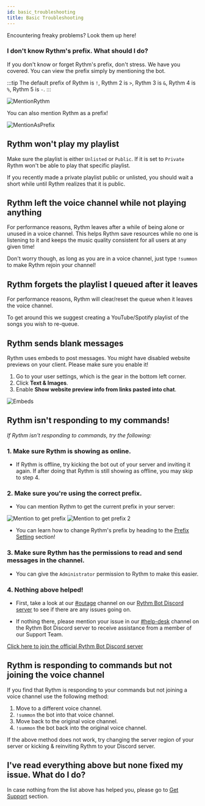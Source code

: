 ```yaml
---
id: basic_troubleshooting
title: Basic Troubleshooting
---
```


Encountering freaky problems? Look them up here!

### I don't know Rythm's prefix. What should I do?
If you don't know or forget Rythm's prefix, don't stress. We have you covered. You can view the prefix simply by mentioning the bot.

:::tip
The default prefix of Rythm is `!`, Rythm 2 is `>`, Rythm 3 is `&`, Rythm 4 is `%`, Rythm 5 is `-`.
:::

![MentionRythm](/img/docs/basic-troubleshooting/mention-rythm.png)

You can also mention Rythm as a prefix!

![MentionAsPrefix](/img/docs/basic-troubleshooting/mention-as-prefix.png)
## Rythm won't play my playlist
Make sure the playlist is either `Unlisted` or `Public`. If it is set to `Private` Rythm won't be able to play that specific playlist.

If you recently made a private playlist public or unlisted, you should wait a short while until Rythm realizes that it is public.

## Rythm left the voice channel while not playing anything
For performance reasons, Rythm leaves after a while of being alone or unused in a voice channel.
This helps Rythm save resources while no one is listening to it and keeps the music quality consistent for all users at any given time!

Don't worry though, as long as you are in a voice channel, just type `!summon` to make Rythm rejoin your channel!

## Rythm forgets the playlist I queued after it leaves
For performance reasons, Rythm will clear/reset the queue when it leaves the voice channel.

To get around this we suggest creating a YouTube/Spotify playlist of the songs you wish to re-queue.

## Rythm sends blank messages
Rythm uses embeds to post messages. You might have disabled website previews on your client. Please make sure you enable it!

1. Go to your user settings, which is the gear in the bottom left corner.
2. Click **Text & Images**.
3. Enable **Show website preview info from links pasted into chat**.

![Embeds](/img/docs/basic-troubleshooting/embeds.png)

## Rythm isn't responding to my commands!
*If Rythm isn't responding to commands, try the following:*

### 1. Make sure Rythm is showing as online.

  - If Rythm is offline, try kicking the bot out of your server and inviting it again. If after doing that Rythm is still showing as offline, you may skip to step 4.

### 2. Make sure you're using the correct prefix.

  - You can mention Rythm to get the current prefix in your server: <br/>

  ![Mention to get prefix](/img/docs/basic-troubleshooting/prefix.png) ![Mention to get prefix 2](/img/docs/basic-troubleshooting/prefix-2.png)

  - You can learn how to change Rythm's prefix by heading to the [Prefix Setting](/settings#prefix) section!

### 3. Make sure Rythm has the permissions to read and send messages in the channel.

  - You can give the `Administrator` permission to Rythm to make this easier.

### 4. Nothing above helped!

  - First, take a look at our [#outage](https://discord.com/channels/231471142685245440/359311833653313546) channel on our [Rythm Bot Discord server](https://rythm.fm/support) to see if there are any issues going on.

  - If nothing there, please mention your issue in our [#help-desk](https://discord.com/channels/231471142685245440/359355279004925954) channel on the Rythm Bot Discord server to receive assistance from a member of our Support Team.

[Click here to join the official Rythm Bot Discord server](https://discord.com/invite/3r3b99Q4My)

## Rythm is responding to commands but not joining the voice channel
If you find that Rythm is responding to your commands but not joining a voice channel use the following method:

1. Move to a different voice channel.
2. `!summon` the bot into that voice channel.
3. Move back to the original voice channel.
4. `!summon` the bot back into the original voice channel.

If the above method does not work, try changing the server region of your server or kicking & reinviting Rythm to your Discord server.

## I've read everything above but none fixed my issue. What do I do?

In case nothing from the list above has helped you, please go to [Get Support](/get_support) section.
